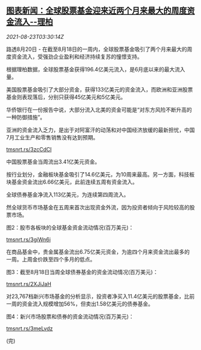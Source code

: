 <!--1629689462000-->
[图表新闻：全球股票基金迎来近两个月来最大的周度资金流入--理柏](https://cn.reuters.com/article/graphic-global-stock-fund-flow-0823-idCNKBS2FO07G)
------

<div><i>2021-08-23T03:30:14Z</i></div><p>路透8月20日 - 在截至8月18日的一周内，全球股票基金吸引了两个月来最大的周度资金流入，受强劲企业盈利和经济持续复苏的憧憬支持。</p><p>根据理柏数据，全球股票基金获得196.4亿美元流入，是6月底以来的最大流入量。</p><p>美国股票基金吸引了大部分资金，获得133亿美元的资金流入，而欧洲和亚洲股票基金则表现落后，分别只获得45亿美元和5亿美元。</p><p>华侨银行在一份报告中说，大部分流入北美的资金可能是“对东方风险不断升高的一种防御措施”。</p><p>亚洲的资金流入乏力，是出于对阿富汗的动荡和对中国经济放缓的最新担忧，中国7月工业生产和零售销售没有达到预期。</p><p><a href="https://tmsnrt.rs/3zcCdCl">tmsnrt.rs/3zcCdCl</a></p><p>中国股票基金当周流出3.41亿美元资金。</p><p>按行业划分，金融板块基金吸引了14.6亿美元，为10周来最高。另一方面，科技板块基金资金流出6.66亿美元，此前连续五周有资金流入。</p><p>全球债券基金净流入113亿美元，为连续第四周流入。</p><p>然全球货币市场基金在五周来首次出现资金外流，因为投资者倾向于风险较高的股票市场。</p><p>图2：股市各板块的全球基金资金流动情况(百万美元)：</p><p><a href="https://tmsnrt.rs/3giWn6i">tmsnrt.rs/3giWn6i</a></p><p>在商品基金中，贵金属基金流出6.75亿美元资金，为逾四个月来资金流出最多的一周。上周金价跌至四个多月的低点。</p><p>图3：截至8月18日当周全球债券基金的资金流动情况(百万美元)：</p><p><a href="https://tmsnrt.rs/2XJiJaH">tmsnrt.rs/2XJiJaH</a></p><p>对23,767档新兴市场基金的分析显示，投资者净买入11.4亿美元的股票基金，比前一周的资金流入规模增加56%，但卖出1.58亿美元的债券基金。</p><p>图4：新兴市场股票和债券的资金流动情况(百万美元)：</p><p><a href="https://tmsnrt.rs/3meLvdz">tmsnrt.rs/3meLvdz</a></p><p>(完)</p>
